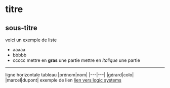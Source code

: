 # titre
## sous-titre
voici un exemple de liste
+ aaaaa
+ bbbbb
+ ccccc
mettre en **gras** une partie
mettre en *italique* une partie
---
ligne horizontale
tableau
|prénom|nom|
|---|---|
|gérard|colo|
|marcel|dupont|
exemple de lien
[lien vers logic systems](www.logicsystems.fr)